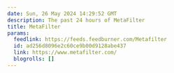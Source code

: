 ```yaml
---
date: Sun, 26 May 2024 14:29:52 GMT
description: The past 24 hours of MetaFilter
title: MetaFilter
params:
  feedlink: https://feeds.feedburner.com/Metafilter
  id: ad256d8096e2c60ce9b00d9128abe437
  link: https://www.metafilter.com/
  blogrolls: []
---
```

